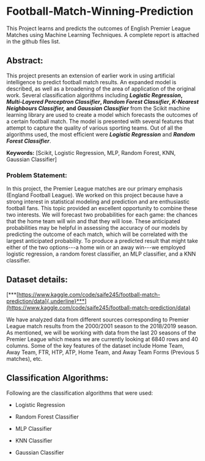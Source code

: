 # Football-Match-Winning-Prediction

This Project learns and predicts the outcomes of English Premier League
Matches using Machine Learning Techniques. A complete report is attached
in the github files list.

## Abstract:

This project presents an extension of earlier work in using artificial
intelligence to predict football match results. An expanded model is
described, as well as a broadening of the area of application of the
original work. Several classification algorithms including ***Logistic
Regression*, *Multi-Layered Perceptron Classifier*, *Random Forest
Classifier*, *K-Nearest Neighbours Classifier,* and *Gaussian
Classifier*** from the Scikit machine learning library are used to create
a model which forecasts the outcomes of a certain football match. The
model is presented with several features that attempt to capture the
quality of various sporting teams. Out of all the algorithms used, the
most efficient were ***Logistic Regression*** and ***Random Forest
Classifier***.

**Keywords:** \[Scikit, Logistic Regression, MLP, Random Forest,
KNN, Gaussian Classifier\]

### Problem Statement: 

In this project, the Premier League matches are our primary emphasis
(England Football League). We worked on this project because have a
strong interest in statistical modeling and prediction and are
enthusiastic football fans. This topic provided an excellent opportunity
to combine these two interests. We will forecast two probabilities for
each game: the chances that the home team will win and that they will
lose. These anticipated probabilities may be helpful in assessing the
accuracy of our models by predicting the outcome of each match, which
will be correlated with the largest anticipated probability. To produce
a predicted result that might take either of the two options---a home
win or an away win---we employed logistic regression, a random forest
classifier, an MLP classifier, and a KNN classifier.

## Dataset details:

[***[https://www.kaggle.com/code/saife245/football-match-prediction/data]{.underline}***](https://www.kaggle.com/code/saife245/football-match-prediction/data)

We have analyzed data from different sources corresponding to Premier
League match results from the 2000/2001 season to the 2018/2019 season.
As mentioned, we will be working with data from the last 20 seasons of
the Premier League which means we are currently looking at 6840 rows and
40 columns. Some of the key features of the dataset include Home Team,
Away Team, FTR, HTP, ATP, Home Team, and Away Team Forms (Previous 5
matches), etc.

## Classification Algorithms:

Following are the classification algorithms that were used:

-   Logistic Regression

-   Random Forest Classifier

-   MLP Classifier

-   KNN Classifier

-   Gaussian Classifier

